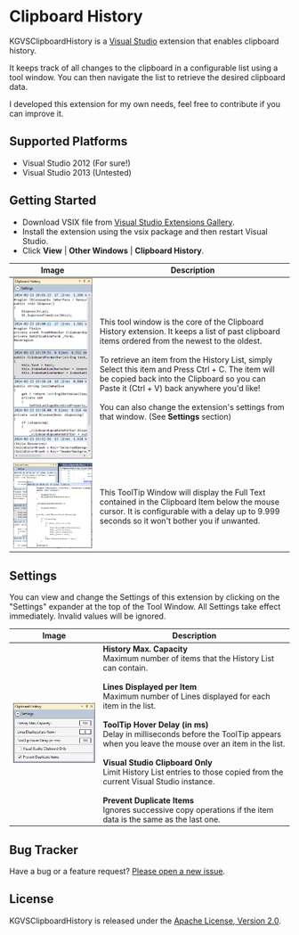 # Clipboard History

KGVSClipboardHistory is a <a href="http://www.microsoft.com/visualstudio/eng" target="_blank">Visual Studio</a>
extension that enables clipboard history.

It keeps track of all changes to the clipboard in a configurable list using a tool window.
You can then navigate the list to retrieve the desired clipboard data.

I developed this extension for my own needs, feel free to contribute if you can improve it.

## Supported Platforms

* Visual Studio 2012 (For sure!)
* Visual Studio 2013 (Untested)

## Getting Started

* Download VSIX file from <a href="http://www.microsoft.com/visualstudio/eng" target="_blank">Visual Studio Extensions Gallery</a>.
* Install the extension using the vsix package and then restart Visual Studio.
* Click **View** | **Other Windows** | **Clipboard History**.

| Image | Description |
|-------|-------------|
| ![ClipboardHistory Tool Window](/ClipboardHistory/AppResources/Images/ScreenShot_ToolWindow.png) | This tool window is the core of the Clipboard History extension. It keeps a list of past clipboard items ordered from the newest to the oldest.<br><br>To retrieve an item from the History List, simply Select this item and Press Ctrl + C. The item will be copied back into the Clipboard so you can Paste it (Ctrl + V) back anywhere you'd like!<br><br>You can also change the extension's settings from that window. (See **Settings** section) |
| ![ClipboardHistory Tool Window](/ClipboardHistory/AppResources/Images/ScreenShot_ToolTip.png) | This ToolTip Window will display the Full Text contained in the Clipboard Item below the mouse cursor. It is configurable with a delay up to 9.999 seconds so it won't bother you if unwanted. |

## Settings

You can view and change the Settings of this extension by clicking on the "Settings" expander at the top of the Tool Window.
All Settings take effect immediately. Invalid values will be ignored.

| Image | Description |
|-------|-------------|
| ![ClipboardHistory Settings Window](/ClipboardHistory/AppResources/Images/ScreenShot_Settings.png) | **History Max. Capacity**<br>Maximum number of items that the History List can contain.  <br><br>**Lines Displayed per Item**<br>Maximum number of Lines displayed for each item in the list.  <br><br>**ToolTip Hover Delay (in ms)**<br>Delay in milliseconds before the ToolTip appears when you leave the mouse over an item in the list.  <br><br>**Visual Studio Clipboard Only**<br>Limit History List entries to those copied from the current Visual Studio instance.  <br><br>**Prevent Duplicate Items**<br>Ignores successive copy operations if the item data is the same as the last one. |

## Bug Tracker

Have a bug or a feature request? [Please open a new issue](https://github.com/kavengagne/KGVSClipboardHistory/issues).

## License

KGVSClipboardHistory is released under the [Apache License, Version 2.0](/LICENSE.txt).
